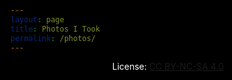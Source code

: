 ```yaml
---
layout: page
title: Photos I Took
permalink: /photos/
---
```

<script src="/assets/images.js"></script>

<style>
    /* dark theme baby */
    body {
        background: rgba(0,0,0,0) !important;
    }
    html {
        background: #000;
    }
    h1, h2, h3 {
        color: #FFF !important;
    }
    a {
        white-space: nowrap !important;
    }
    .wrapper-footer {
        background: #222 !important;
    }

    /* filter */
    #filter {
        background-image: url(/images/grain.png);
        background-size: 400px 400px;
        height: 0%;
        height: calc(100% - 111px);
        margin-top: 111px;
        width: 100%;
        position: absolute;
        top: 0;
        left: 0;
        opacity: 1;
        filter: contrast(1.5);
        mix-blend-mode: overlay !important;
    }
    @media screen#filter {
    mix-blend-mode: normal !important;
    }
    /* styling photo list */
    #photo-list {
        margin-top: -30px;
    }
    .photo-children {
        max-width: 444px;
        margin: auto;
        margin-top: 50px;
        margin-bottom: 50px;
    }
    .photo-children>p{
        margin: 0;
        text-align: center;
        color: #aaa;
        font-size: 80%;
        margin-top: -5px;
    }
    .photo-des{
        opacity: 0.999;
    }
    .photo-date{
        font-size: 50%;
        opacity: 0.5;
        margin-top: 2px;
    }
</style>

<div id="filter"></div>
<p id="hero-title" style="color: #fff;text-align: center;">License: <a href="https://creativecommons.org/licenses/by-nc-sa/4.0/" target="_blank">CC BY-NC-SA 4.0</a></p>
<div id="photo-list"></div>

<script>
    // utility
    function timeDifference(previous, current = Date.now()) {
        var msPerMinute = 60 * 1000;
        var msPerHour = msPerMinute * 60;
        var msPerDay = msPerHour * 24;
        var msPerMonth = msPerDay * 30;
        var msPerYear = msPerDay * 365;
        var elapsed = current - previous;
        if (elapsed <= 0) {
            return "not long ago";
        } else if (elapsed < msPerMinute) {
            return Math.round(elapsed/1000) + ' second'+((Math.round(elapsed/1000)>1)?'s':'')+' ago';   
        } else if (elapsed < msPerHour) {
            return Math.round(elapsed/msPerMinute) + ' minute'+((Math.round(elapsed/msPerMinute)>1)?'s':'')+' ago';   
        } else if (elapsed < msPerDay ) {
            return Math.round(elapsed/msPerHour) + ' hour'+((Math.round(elapsed/msPerHour)>1)?'s':'')+' ago';   
        } else if (elapsed < msPerMonth) {
            return Math.round(elapsed/msPerDay) + ' day'+((Math.round(elapsed/msPerDay)>1)?'s':'')+' ago';   
        } else if (elapsed < msPerYear) {
            return Math.round(elapsed/msPerMonth) + ' month'+((Math.round(elapsed/msPerMonth)>1)?'s':'')+' ago';   
        } else {
            return Math.round(elapsed/msPerYear) + ' year'+((Math.round(elapsed/msPerYear)>1)?'s':'')+' ago';   
        }
    }
    // search by index
    function searchByIndex(listName = "imageList", targetIndex, removeFound = false) {
        for (let i = 0; i < window[listName].length; i++) { 
            if (window[listName][i].index == targetIndex) {
                if (removeFound) {
                    window[listName].splice(i, 1);
                }
                return foundItem = window[listName][i];
            }
        }
    }

    // parse image list
    var loadCount = 0;
    function loadImageList(targetIndex, trueIndex = false, listName = "imageList") {
        loadCount++;

        // doc scroll position
        var currentPos = document.documentElement.scrollTop;

        // remove step loader
        while (document.getElementsByClassName("lazy-load-toggle").length > 0) {
            document.getElementsByClassName("lazy-load-toggle")[0].remove();
        }

        // load images
        var count = 0;
        do {
            count++;
            if (targetIndex) {
                if (trueIndex) {
                    var item = window[listName][targetIndex];
                    window[listName].splice(targetIndex, 1);
                } else {
                    var item = searchByIndex(listName, targetIndex, removeFound = true);
                }
                count = loadLimit;
                loadCount = 0;
            } else {
                var item = window[listName].shift();
            }

            // build date field
            // get parent date if hidden
            if (item.skip && !item.date && item.parent > 0) {
                var parent = searchByIndex("imageList", item.parent, removeFound = false);
                item.date = parent.date;
            }
            // form base
            if (item.date) {
                var dateHtml = timeDifference(Date.parse(item.date));
            } else {
                var dateHtml = `date unknown`;
            }
            // add special tag for hidden
            if (item.skip) {
                dateHtml = "🌟 Hidden Item - " + dateHtml;
            }
            // finalise date
            dateHtml = `<p class="photo-date" photoTimestamp="`+item.date+`">` + dateHtml + ` <span class="click-to-share" photoId="`+item.index+`" style="cursor: pointer; font-size: 110%;"> ➶ </span></p>`

            // build reference field
            if (item.ref) {
                var refHtml = " <a href='"+item.ref+"' target='_blank'>more</a>";
            } else if (item.skip && item.parent > 0) {
                var collectionLink = "/images?loadCollection=" + item.parent;
                var refHtml = " <a href='"+collectionLink+"'>related</a>";
            } else {
                var refHtml = "";
            }

            var child = `
                <div class="photo-children">
                    <img class="photo-image" src="`+item.url+`"/>
                    <p class="photo-des">`+item.des+refHtml+`</p>
                    `+dateHtml+`
                </div>
            `;
            document.getElementById("photo-list").insertAdjacentHTML('beforeend', child);
        } while (count < loadLimit && window[listName].length > 0);

        // share buttons
        Array.prototype.forEach.call(document.getElementsByClassName("click-to-share"), function(element) {
            element.replaceWith(element.cloneNode(true));
        });
        Array.prototype.forEach.call(document.getElementsByClassName("click-to-share"), function(element) {
            element.addEventListener("click", function(){
                var link = window.location.protocol + "//" + window.location.host + "/photos/?loadSingle=" + element.getAttribute("photoId");
                if (item.skip) {
                    link = link + "&hidden=yes";
                }
                console.log(link);
                navigator.clipboard.writeText(link).then(function(){
                    alert("link copied");
                });
            });
        });

        // append bottom links
        if (window[listName].length > 0) {
            // append load more
            document.getElementById("photo-list").insertAdjacentHTML('beforeend', `<div class="lazy-load-toggle" style="text-align:center; font-size: 130%;"><a class="no-underline" id="lazy-load-more">Load More</a></div>`);
            document.getElementById("lazy-load-more").addEventListener("click", function(){
                loadLimit = 5;
                loadImageList();
            });

            // append load all after the 3rd try
            if (loadCount >= 3) {
                document.getElementById("photo-list").insertAdjacentHTML('beforeend', `<div class="lazy-load-toggle" style="text-align:center;"><a class="no-underline" id="lazy-load-all" style="filter: saturate(0); font-size: 80%; margin-top: 10px;">Load All (`+window[listName].length+`)</a></div>`);
                document.getElementById("lazy-load-all").addEventListener("click", function(){
                    loadAll();
                });
            }
            
        } else {
            // fuck you adobe portfolio
            document.getElementById("photo-list").insertAdjacentHTML('beforeend', `<div style="text-align:center; font-size: 130%;"><a class="no-underline" style="filter: saturate(0);">The End</a></div>`);
        }

        // repos
        document.documentElement.scrollTop = currentPos;
    }


    // load all easter egg
    // loadAll
    function loadAll(hidden = false) {
        if (toRemove = document.getElementsByClassName("random-toggle")[0]) {
            toRemove.remove();
        }
        var loadTarget = "imageList";
        if (hidden) {
            loadTarget = "hiddenList";
        }
        loadLimit = window[loadTarget].length;
        loadImageList(false, false, loadTarget);
    }
    // type "all" -> load all
    window.addEventListener('keypress', (function() {
        var strToType = 'all',
            strTyped = '';
        return function(event) {
            var character = String.fromCharCode(event.which);
            strTyped += character;
            if (strToType.indexOf(strTyped) === -1) strTyped = '';
            else if (strTyped === strToType) {
                strTyped = '';
                loadAll();
            }
        };
    }()));
    // the dark side
    window.addEventListener('keypress', (function() {
        var strToType = 'iknowwhatiamdoing',
            strTyped = '';
        return function(event) {
            var character = String.fromCharCode(event.which);
            strTyped += character;
            if (strToType.indexOf(strTyped) === -1) strTyped = '';
            else if (strTyped === strToType) {
                strTyped = '';
                loadAll(true);
            }
        };
    }()));

    // fix noir incompa
    document.getElementById("filter").style.setProperty('mix-blend-mode', 'overlay', 'important');


    // handle url param
    const urlParm = new URLSearchParams(window.location.search);

    // default flag
    var defaultLoad = true

    // load specific
    if (loadIndex = urlParm.get('loadSingle')) {
        var targetList = "imageList";
        if (urlParm.get('hidden') == "yes") {
            targetList = "hiddenList";
        }
        if (loadIndex <= window[targetList].length) {
            loadImageList(loadIndex, false, targetList);
            document.getElementsByClassName("lazy-load-toggle")[0].insertAdjacentHTML("beforebegin", `
                    <div class="random-toggle" style="text-align:center; font-size: 130%;"><a class="no-underline" id="new-random">I'm Feeling Lucky</a></div>
                `);
            document.getElementById("new-random").addEventListener("click", function(){
                getRandom(true);
            });
            document.getElementById('lazy-load-more').innerText = "View Latest";
            document.getElementById('lazy-load-more').style.fontSize = "80%";
            document.getElementById('lazy-load-more').style.filter = "saturate(0)";
            defaultLoad = false;
        }
    }

    // load random one
    function getRandom(manual = false) {
        // remove current
        if (toRemove = document.getElementsByClassName("photo-children")[0]) {
            toRemove.remove();
        }

        // get random
        var targetList = "imageList";
        if (manual) {
            var probNormal = 90;
            var probHidden = 10;
            var loadTypeRand = Math.random() * (probNormal + probHidden - 1) + 1;
            if (loadTypeRand > probNormal) {
                targetList = "hiddenList";
            }
        }
        var loadTargetIndex = Math.random() * (window[targetList].length - 0) + 0;
        loadTargetIndex = Math.floor(loadTargetIndex);
        loadImageList(loadTargetIndex, true, targetList);

        // locate
        if (manual) {
            document.getElementsByClassName("photo-image")[0].addEventListener("load", function(){
                document.getElementsByClassName("photo-children")[0].scrollIntoView(); 
                window.scrollBy(0, -20);
            });
        }
         
        // add more random link
        if (toRemove = document.getElementsByClassName("random-toggle")[0]) {
            toRemove.remove();
        }
        if (imageList.length > 10) {
            document.getElementsByClassName("lazy-load-toggle")[0].insertAdjacentHTML("beforebegin", `
                <div class="random-toggle" style="text-align:center; font-size: 130%;"><a class="no-underline" id="new-random">I'm Feeling Lucky</a></div>
            `);
            document.getElementById("new-random").addEventListener("click", function(){
                getRandom(true);
            });
        }

        // adjust lazy load
        document.getElementById('lazy-load-more').innerText = "View Latest";
        document.getElementById('lazy-load-more').style.fontSize = "80%";
        document.getElementById('lazy-load-more').style.filter = "saturate(0)";
        document.getElementById('lazy-load-more').addEventListener("click", function(){
            if (toRemove = document.getElementsByClassName("random-toggle")[0]) {
                toRemove.remove();
            }
        });
    }
    if (urlParm.get('loadRandom') == "yes") {
        // do random
        getRandom();

        // adjust hero
        document.getElementById("hero-title").insertAdjacentHTML("afterend", `<p style="color: #fff;text-align: center;">Here is a random one:</p>`);

        // disable default
        defaultLoad = false;
    }

    // customise load limit
    if (cusLoadLimit = urlParm.get('loadLimit')) {
        if (cusLoadLimit > imageList.length || cusLoadLimit == 0) {
            loadLimit = imageList.length;
        } else {
            loadLimit = cusLoadLimit;
        }
    }

    // display external pic
    if (extImgSrc = urlParm.get('loadExt')) {
        defaultLoad = false;
        document.getElementsByTagName("h1")[0].remove();
        document.getElementById("hero-title").remove();
        var child = `
            <div class="photo-children">
                <img src="`+extImgSrc+`"/>
                <p class="photo-date">(external image)</p>
                <p class="photo-des"><a id="go-back">Close</a></p>
            </div>
        `;
        document.getElementById("photo-list").insertAdjacentHTML('beforeend', child);
        document.getElementById("go-back").addEventListener("click", function(){
            window.close();
        });
    }

    // alter avatar logic when it is not default or random
    if (!defaultLoad && urlParm.get('loadRandom') != "yes") {
        document.getElementsByClassName("site-avatar")[0].setAttribute("href", "/photos?loadRandom=yes");
    }

    // global default
    if (!imageList) {
        document.getElementById("photo-list").innerHTML = `<p style="color: #fff;text-align: center;">Something is not right, please refresh the page.</p>`
    } else if (defaultLoad) {
        // load first 10
        var loadLimit = 5; // default
        loadImageList(false, false, "imageList");
    }

    // no zoom and being naughty
    document.getElementsByClassName("")
</script>